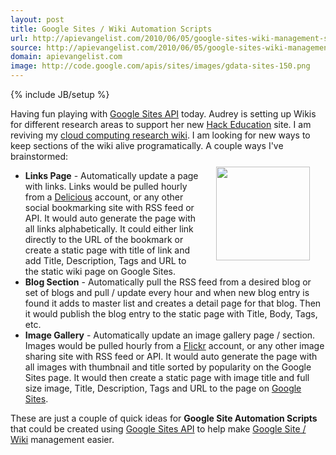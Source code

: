 ```yaml
---
layout: post
title: Google Sites / Wiki Automation Scripts
url: http://apievangelist.com/2010/06/05/google-sites-wiki-management-scripts/
source: http://apievangelist.com/2010/06/05/google-sites-wiki-management-scripts/
domain: apievangelist.com
image: http://code.google.com/apis/sites/images/gdata-sites-150.png
---
```

{% include JB/setup %}<p>Having fun playing with <a href="http://code.google.com/apis/sites/">Google Sites API</a> today.  Audrey is setting up Wikis for different research areas to support her new <a href="http://www.hackeducation.com/">Hack Education</a> site.  I am reviving my <a href="http://cloud.kinlane.com">cloud computing research wiki</a>.  I am looking for new ways to keep sections of the wiki alive programatically.  A couple ways I've brainstormed:<img class="alignnone" style="padding: 25px;" title="Google Sites" src="http://code.google.com/apis/sites/images/gdata-sites-150.png" alt="" width="150" height="150" align="right" />
<ul class="mainlist">
	<li><strong>Links Page</strong> - Automatically update a page with links.  Links would be pulled hourly from a <a href="http://delicious.com/">Delicious</a> account, or any other social bookmarking site with RSS feed or API.  It would auto generate the page with all links alphabetically.  It could either link directly to the URL of the bookmark or create a static page with title of link and add Title, Description, Tags and URL to the static wiki page on Google Sites.</li>
	<li><strong>Blog Section</strong> - Automatically pull the RSS feed from a desired blog or set of blogs and pull / update every hour and when new blog entry is found it adds to master list and creates a detail page for that blog.  Then it would publish the blog entry to the static page with Title, Body, Tags, etc.</li>
	<li><strong>Image Gallery</strong> - Automatically update an image gallery page / section.  Images would be pulled hourly from a <a href="http://www.flickr.com">Flickr</a> account, or any other image sharing site with RSS feed or API.  It would auto generate the page with all images with thumbnail and title sorted by popularity on the Google Sites page.  It would then create a static page with image title and full size image, Title, Description, Tags and URL to the page on <a href="http://sites.google.com">Google Sites</a>.</li>
</ul>
These are just a couple of quick ideas for <strong>Google Site Automation Scripts</strong> that could be created using <a href="http://code.google.com/apis/sites/">Google Sites API</a> to help make <a href="http://sites.google.com">Google Site / Wiki</a> management easier.</p>
